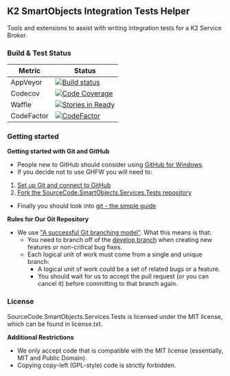 ## K2 SmartObjects Integration Tests Helper
Tools and extensions to assist with writing integration tests for a K2 Service Broker.

### Build & Test Status

| Metric      | Status      |
| ----- | ----- |
|AppVeyor | [![Build status](https://ci.appveyor.com/api/projects/status/github/jannesrsa/smartobjects-services-tests?svg=true)](https://ci.appveyor.com/project/jannesrsa/sourcecode-smartobjects-services-tests)  |
|Codecov  | [![Code Coverage](https://codecov.io/gh/jannesrsa/smartobjects-services-tests/coverage.svg)](https://codecov.io/gh/jannesrsa/smartobjects-services-tests) |
|Waffle | [![Stories in Ready](https://badge.waffle.io/jannesrsa/smartobjects-services-tests.png?label=ready&title=Ready)](https://waffle.io/jannesrsa/smartobjects-services-tests) |
|CodeFactor | [![CodeFactor](https://www.codefactor.io/repository/github/jannesrsa/smartobjects-services-tests/badge)](https://www.codefactor.io/repository/github/jannesrsa/smartobjects-services-tests) |

### Getting started

**Getting started with Git and GitHub**

 * People new to GitHub should consider using [GitHub for Windows](http://windows.github.com/).
 * If you decide not to use GHFW you will need to:
  1. [Set up Git and connect to GitHub](http://help.github.com/win-set-up-git/)
  2. [Fork the SourceCode.SmartObjects.Services.Tests repository](http://help.github.com/fork-a-repo/)
 * Finally you should look into [git - the simple guide](http://rogerdudler.github.com/git-guide/)

**Rules for Our Git Repository**

 * We use ["A successful Git branching model"](http://nvie.com/posts/a-successful-git-branching-model/). What this means is that:
   * You need to branch off of the [develop branch](https://github.com/jannesrsa/SourceCode.SmartObjects.Services.Tests) when creating new features or non-critical bug fixes.
   * Each logical unit of work must come from a single and unique branch:
     * A logical unit of work could be a set of related bugs or a feature.
     * You should wait for us to accept the pull request (or you can cancel it) before committing to that branch again.
     
### License

SourceCode.SmartObjects.Services.Tests is licensed under the MIT license, which can be found in license.txt.

**Additional Restrictions**

 * We only accept code that is compatible with the MIT license (essentially, MIT and Public Domain).
 * Copying copy-left (GPL-style) code is strictly forbidden.
